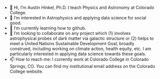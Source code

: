 - 👋 Hi, I’m Austin Hinkel, Ph.D. I teach Physics and Astronomy at Colorado College.
- 👀 I’m interested in Astrophysics and applying data science for social good.
- 🌱 I’m currently learning how to github.
- 💞️ I’m looking to collaborate on any project which (1) involves astrophysical probes of dark matter via galactic structure or (2) helps to meet a United Nations Sustainable Development Goal, broadly construed, including working on climate action, health equity, etc.  I am particularly interested in applying data science towards these goals.
- 📫 How to reach me: I currently work at Colorado College in Colorado Springs, CO.  You can find my institutional email address on the Colorado College website.

<!---
ahinkel/ahinkel is a ✨ special ✨ repository because its `README.md` (this file) appears on your GitHub profile.
You can click the Preview link to take a look at your changes.
--->
